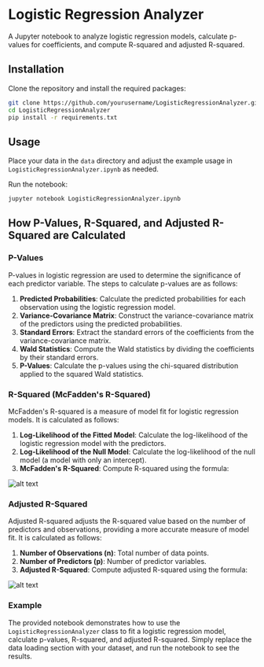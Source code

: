 # Logistic Regression Analyzer

A Jupyter notebook to analyze logistic regression models, calculate p-values for coefficients, and compute R-squared and adjusted R-squared.

## Installation

Clone the repository and install the required packages:

```bash
git clone https://github.com/yourusername/LogisticRegressionAnalyzer.git
cd LogisticRegressionAnalyzer
pip install -r requirements.txt
```

## Usage

Place your data in the `data` directory and adjust the example usage in `LogisticRegressionAnalyzer.ipynb` as needed.

Run the notebook:

```bash
jupyter notebook LogisticRegressionAnalyzer.ipynb
```

## How P-Values, R-Squared, and Adjusted R-Squared are Calculated

### P-Values

P-values in logistic regression are used to determine the significance of each predictor variable. The steps to calculate p-values are as follows:

1. **Predicted Probabilities**: Calculate the predicted probabilities for each observation using the logistic regression model.
2. **Variance-Covariance Matrix**: Construct the variance-covariance matrix of the predictors using the predicted probabilities.
3. **Standard Errors**: Extract the standard errors of the coefficients from the variance-covariance matrix.
4. **Wald Statistics**: Compute the Wald statistics by dividing the coefficients by their standard errors.
5. **P-Values**: Calculate the p-values using the chi-squared distribution applied to the squared Wald statistics.

### R-Squared (McFadden's R-Squared)

McFadden's R-squared is a measure of model fit for logistic regression models. It is calculated as follows:

1. **Log-Likelihood of the Fitted Model**: Calculate the log-likelihood of the logistic regression model with the predictors.
2. **Log-Likelihood of the Null Model**: Calculate the log-likelihood of the null model (a model with only an intercept).
3. **McFadden's R-Squared**: Compute R-squared using the formula:

![alt text](/image/image-1.png)

### Adjusted R-Squared

Adjusted R-squared adjusts the R-squared value based on the number of predictors and observations, providing a more accurate measure of model fit. It is calculated as follows:

1. **Number of Observations (n)**: Total number of data points.
2. **Number of Predictors (p)**: Number of predictor variables.
3. **Adjusted R-Squared**: Compute adjusted R-squared using the formula:

![alt text](/image/image-2.png)

### Example

The provided notebook demonstrates how to use the `LogisticRegressionAnalyzer` class to fit a logistic regression model, calculate p-values, R-squared, and adjusted R-squared. Simply replace the data loading section with your dataset, and run the notebook to see the results.
